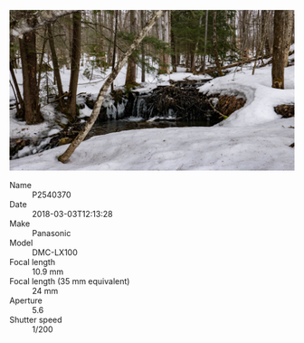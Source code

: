 [![P2540370](/photos/hd/P2540370.jpg)](/photos/full/P2540370.jpg?raw=true)

<dl>
  <dt>Name</dt>
  <dd>P2540370</dd>
  <dt>Date</dt>
  <dd>2018-03-03T12:13:28</dd>
  <dt>Make</dt>
  <dd>Panasonic</dd>
  <dt>Model</dt>
  <dd>DMC-LX100</dd>
  <dt>Focal length</dt>
  <dd>10.9 mm</dd>
  <dt>Focal length (35 mm equivalent)</dt>
  <dd>24 mm</dd>
  <dt>Aperture</dt>
  <dd>5.6</dd>
  <dt>Shutter speed</dt>
  <dd>1/200</dd>
</dl>

